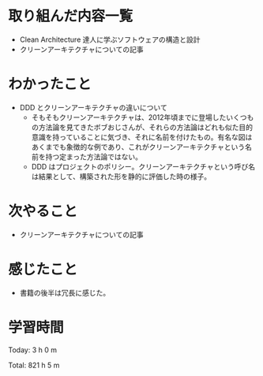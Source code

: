 # 取り組んだ内容一覧
- Clean Architecture 達人に学ぶソフトウェアの構造と設計
- クリーンアーキテクチャについての記事

# わかったこと
- DDD とクリーンアーキテクチャの違いについて
  - そもそもクリーンアーキテクチャは、2012年頃までに登場したいくつもの方法論を見てきたボブおじさんが、それらの方法論はどれも似た目的意識を持っていることに気づき、それに名前を付けたもの。有名な図はあくまでも象徴的な例であり、これがクリーンアーキテクチャという名前を持つ定まった方法論ではない。
  - DDD はプロジェクトのポリシー。クリーンアーキテクチャという呼び名は結果として、構築された形を静的に評価した時の様子。

# 次やること
- クリーンアーキテクチャについての記事

# 感じたこと
- 書籍の後半は冗長に感じた。

# 学習時間
Today: 3 h 0 m

Total: 821 h 5 m
